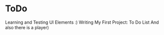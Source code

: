 # ToDo
Learning and Testing UI Elements
:)
Writing My First Project: To Do List
And also there is a player)
